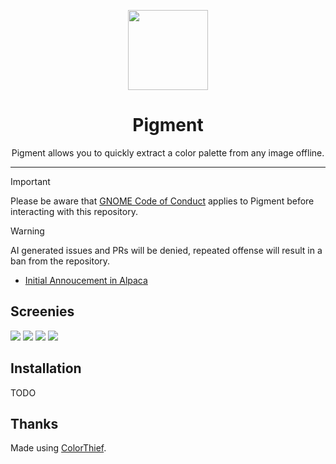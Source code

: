 <p align="center"><img width="128" src="https://jeffser.com/images/pigment/logo.svg">
<h1 align="center">Pigment</h1>

<p align="center">Pigment allows you to quickly extract a color palette from any image offline.</p>

---

> [!IMPORTANT]
> Please be aware that [GNOME Code of Conduct](https://conduct.gnome.org) applies to Pigment before interacting with this repository.

> [!WARNING]
> AI generated issues and PRs will be denied, repeated offense will result in a ban from the repository.

- [Initial Annoucement in Alpaca](https://github.com/Jeffser/Alpaca/discussions/793)

## Screenies

<img src="https://jeffser.com/images/pigment/screenie1.png">

<img src="https://jeffser.com/images/pigment/screenie2.png">

<img src="https://jeffser.com/images/pigment/screenie3.png">

<img src="https://jeffser.com/images/pigment/screenie4.png">

## Installation

TODO

## Thanks

Made using [ColorThief](https://github.com/fengsp/color-thief-py).

